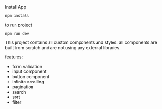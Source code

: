 Install App

```npm install```

to run project

```npm run dev```


This project contains all custom components and styles.
all components are built from scratch and are not using any external libraries.

features:
- form validation
- input component
- button component
- infinite scrolling
- pagination
- search
- sort
- filter
